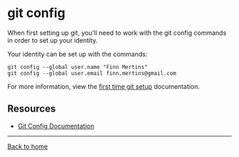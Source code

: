 # git config

When first setting up git, you'll need to work with the git config commands in order to set up your identity.

Your identity can be set up with the commands:

```
git config --global user.name "Finn Mertins"
git config --global user.email finn.mertins@gmail.com
```

For more information, view the [first time git setup](https://git-scm.com/book/en/v2/Getting-Started-First-Time-Git-Setup) documentation.

## Resources

- [Git Config Documentation](https://git.scm.com/docs/git-config)

---
[Back to home](../README.md)

